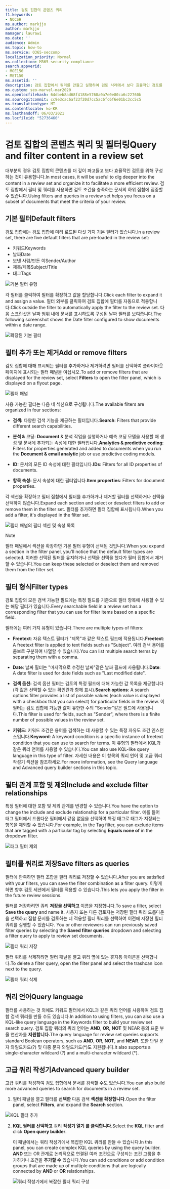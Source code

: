 ```yaml
---
title: 검토 집합의 콘텐츠 쿼리
f1.keywords:
- NOCSH
ms.author: markjjo
author: markjjo
manager: laurawi
ms.date: ''
audience: Admin
ms.topic: how-to
ms.service: O365-seccomp
localization_priority: Normal
ms.collection: M365-security-compliance
search.appverid:
- MOE150
- MET150
ms.assetid: ''
description: 검토 집합에서 쿼리를 만들고 실행하여 검토 사례에서 보다 효율적인 검토를 위해 콘텐츠를 구성하는 Advanced eDiscovery 합니다.
ms.custom: seo-marvel-mar2020
ms.openlocfilehash: 64dbeb8ad68f4188e5768a0a7e0e80ca6c22760b
ms.sourcegitcommit: cc9e3cac6af23f20d7cc5ac6fc6f6e01bc3cc5c5
ms.translationtype: MT
ms.contentlocale: ko-KR
ms.lasthandoff: 06/03/2021
ms.locfileid: "52736460"
---
```

# <a name="query-and-filter-content-in-a-review-set"></a><span data-ttu-id="1741c-103">검토 집합의 콘텐츠 쿼리 및 필터링</span><span class="sxs-lookup"><span data-stu-id="1741c-103">Query and filter content in a review set</span></span>

<span data-ttu-id="1741c-104">대부분의 경우 검토 집합의 콘텐츠를 더 깊이 파고들고 보다 효율적인 검토를 위해 구성하는 것이 유용합니다.</span><span class="sxs-lookup"><span data-stu-id="1741c-104">In most cases, it will be useful to dig deeper into the content in a review set and organize it to facilitate a more efficient review.</span></span> <span data-ttu-id="1741c-105">검토 집합에서 필터 및 쿼리를 사용하면 검토 조건을 충족하는 문서의 하위 집합에 집중할 수 있습니다.</span><span class="sxs-lookup"><span data-stu-id="1741c-105">Using filters and queries in a review set helps you focus on a subset of documents that meet the criteria of your review.</span></span>

## <a name="default-filters"></a><span data-ttu-id="1741c-106">기본 필터</span><span class="sxs-lookup"><span data-stu-id="1741c-106">Default filters</span></span>

<span data-ttu-id="1741c-107">검토 집합에는 검토 집합에 미리 로드된 다섯 가지 기본 필터가 있습니다.</span><span class="sxs-lookup"><span data-stu-id="1741c-107">In a review set, there are five default filters that are pre-loaded in the review set:</span></span>

- <span data-ttu-id="1741c-108">키워드</span><span class="sxs-lookup"><span data-stu-id="1741c-108">Keywords</span></span>
- <span data-ttu-id="1741c-109">날짜</span><span class="sxs-lookup"><span data-stu-id="1741c-109">Date</span></span>
- <span data-ttu-id="1741c-110">보낸 사람/만든 이</span><span class="sxs-lookup"><span data-stu-id="1741c-110">Sender/Author</span></span>
- <span data-ttu-id="1741c-111">제목/제목</span><span class="sxs-lookup"><span data-stu-id="1741c-111">Subject/Title</span></span>
- <span data-ttu-id="1741c-112">태그</span><span class="sxs-lookup"><span data-stu-id="1741c-112">Tags</span></span>

![기본 필터 유형](../media/DefaultFilterTypes.png)

<span data-ttu-id="1741c-114">각 필터를 클릭하여 필터를 확장하고 값을 할당합니다.</span><span class="sxs-lookup"><span data-stu-id="1741c-114">Click each filter to expand it and assign a value.</span></span> <span data-ttu-id="1741c-115">필터 외부를 클릭하여 검토 집합에 필터를 자동으로 적용합니다.</span><span class="sxs-lookup"><span data-stu-id="1741c-115">Click outside the filter to automatically apply the filter to the review set.</span></span> <span data-ttu-id="1741c-116">다음 스크린샷은 날짜 범위 내에 문서를 표시하도록 구성된 날짜 필터를 보여줍니다.</span><span class="sxs-lookup"><span data-stu-id="1741c-116">The following screenshot shows the Date filter configured to show documents within a date range.</span></span>

![확장된 기본 필터](../media/ExpandedFilter.png)

## <a name="add-or-remove-filters"></a><span data-ttu-id="1741c-118">필터 추가 또는 제거</span><span class="sxs-lookup"><span data-stu-id="1741c-118">Add or remove filters</span></span>

<span data-ttu-id="1741c-119">검토 집합에 대해 표시되는 필터를 추가하거나  제거하려면 필터를 선택하여 플라이아웃 페이지에 표시되는 필터 패널을 여십시오.</span><span class="sxs-lookup"><span data-stu-id="1741c-119">To add or remove filters that are displayed for the review set, select **Filters** to open the filter panel, which is displayed on a flyout page.</span></span> 

![필터 패널](../media/FilterPanel.png)

<span data-ttu-id="1741c-121">사용 가능한 필터는 다음 네 섹션으로 구성됩니다.</span><span class="sxs-lookup"><span data-stu-id="1741c-121">The available filters are organized in four sections:</span></span>

- <span data-ttu-id="1741c-122">**검색:** 다양한 검색 기능을 제공하는 필터입니다.</span><span class="sxs-lookup"><span data-stu-id="1741c-122">**Search**: Filters that provide different search capabilities.</span></span>

- <span data-ttu-id="1741c-123">**분석 &** 코딩: **Document** & 분석 작업을 실행하거나 예측 코딩 모델을 사용할 때 생성 및 문서에 추가되는 속성에 대한 필터입니다.</span><span class="sxs-lookup"><span data-stu-id="1741c-123">**Analytics & predictive coding**: Filters for properties generated and added to documents when you run the **Document & email analytic** job or use predictive coding models.</span></span>

- <span data-ttu-id="1741c-124">**ID:** 문서의 모든 ID 속성에 대한 필터입니다.</span><span class="sxs-lookup"><span data-stu-id="1741c-124">**IDs**: Filters for all ID properties of documents.</span></span>

- <span data-ttu-id="1741c-125">**항목 속성:** 문서 속성에 대한 필터입니다.</span><span class="sxs-lookup"><span data-stu-id="1741c-125">**Item properties**: Filters for document properties.</span></span> 

<span data-ttu-id="1741c-126">각 섹션을 확장하고 필터 집합에서 필터를 추가하거나 제거할 필터를 선택하거나 선택을 선택하지 않습니다.</span><span class="sxs-lookup"><span data-stu-id="1741c-126">Expand each section and select or deselect filters to add or remove them in the filter set.</span></span> <span data-ttu-id="1741c-127">필터를 추가하면 필터 집합에 표시됩니다.</span><span class="sxs-lookup"><span data-stu-id="1741c-127">When you add a filter, it's displayed in the filter set.</span></span> 

![필터 패널의 필터 섹션 및 속성 목록](../media/FilterPanel2.png)

> [!NOTE]
> <span data-ttu-id="1741c-129">필터 패널에서 섹션을 확장하면 기본 필터 유형이 선택된 것입니다.</span><span class="sxs-lookup"><span data-stu-id="1741c-129">When you expand a section in the filter panel, you'll notice that the default filter types are selected.</span></span> <span data-ttu-id="1741c-130">이러한 선택된 필터를 유지하거나 선택을 선택을 했다가 필터 집합에서 제거할 수 있습니다.</span><span class="sxs-lookup"><span data-stu-id="1741c-130">You can keep these selected or deselect them and removed them from the filter set.</span></span> 

## <a name="filter-types"></a><span data-ttu-id="1741c-131">필터 형식</span><span class="sxs-lookup"><span data-stu-id="1741c-131">Filter types</span></span>

<span data-ttu-id="1741c-132">검토 집합의 모든 검색 가능한 필드에는 특정 필드를 기준으로 필터 항목에 사용할 수 있는 해당 필터가 있습니다.</span><span class="sxs-lookup"><span data-stu-id="1741c-132">Every searchable field in a review set has a corresponding filter that you can use for filter items based on a specific field.</span></span>

<span data-ttu-id="1741c-133">필터에는 여러 가지 유형이 있습니다.</span><span class="sxs-lookup"><span data-stu-id="1741c-133">There are multiple types of filters:</span></span>

- <span data-ttu-id="1741c-134">**Freetext**: 자유 텍스트 필터가 "제목"과 같은 텍스트 필드에 적용됩니다.</span><span class="sxs-lookup"><span data-stu-id="1741c-134">**Freetext**: A freetext filter is applied to text fields such as "Subject".</span></span> <span data-ttu-id="1741c-135">여러 검색 용어를 콤보로 구분하여 나열할 수 있습니다.</span><span class="sxs-lookup"><span data-stu-id="1741c-135">You can list multiple search terms by separating them with a comma.</span></span>

- <span data-ttu-id="1741c-136">**Date**: 날짜 필터는 "마지막으로 수정한 날짜"같은 날짜 필드에 사용됩니다.</span><span class="sxs-lookup"><span data-stu-id="1741c-136">**Date**: A date filter is used for date fields such as "Last modified date".</span></span>

- <span data-ttu-id="1741c-137">**검색 옵션:** 검색 옵션 필터는 검토의 특정 필드에 대해 가능한 값 목록을 제공합니다(각 값은 선택할 수 있는 확인란과 함께 표시).</span><span class="sxs-lookup"><span data-stu-id="1741c-137">**Search options**: A search options filter provides a list of possible values (each value is displayed with a checkbox that you can select) for particular fields in the review.</span></span> <span data-ttu-id="1741c-138">이 필터는 검토 집합에 가능한 값이 유한한 수의 "Sender"같은 필드에 사용됩니다.</span><span class="sxs-lookup"><span data-stu-id="1741c-138">This filter is used for fields, such as "Sender", where there is a finite number of possible values in the review set.</span></span>

- <span data-ttu-id="1741c-139">**키워드:** 키워드 조건은 용어를 검색하는 데 사용할 수 있는 특정 자유도 조건 인스턴스입니다.</span><span class="sxs-lookup"><span data-stu-id="1741c-139">**Keyword**: A keyword condition is a specific instance of freetext condition that you can use to search for terms.</span></span> <span data-ttu-id="1741c-140">이 유형의 필터에서 KQL과 같은 쿼리 언어를 사용할 수 있습니다.</span><span class="sxs-lookup"><span data-stu-id="1741c-140">You can also use KQL-like query language in this type of filter.</span></span> <span data-ttu-id="1741c-141">자세한 내용은 이 항목의 쿼리 언어 및 고급 쿼리 작성기 섹션을 참조하세요.</span><span class="sxs-lookup"><span data-stu-id="1741c-141">For more information, see the Query language and Advanced query builder sections in this topic.</span></span>

## <a name="include-and-exclude-filter-relationships"></a><span data-ttu-id="1741c-142">필터 관계 포함 및 제외</span><span class="sxs-lookup"><span data-stu-id="1741c-142">Include and exclude filter relationships</span></span>

<span data-ttu-id="1741c-143">특정 필터에 대한 포함 및 제외 관계를 변경할 수 있습니다.</span><span class="sxs-lookup"><span data-stu-id="1741c-143">You have the option to change the include and exclude relationship for a particular filter.</span></span> <span data-ttu-id="1741c-144">예를 들어 태그 필터에서 드롭다운 필터에서 같음 없음을 선택하여 특정  태그로 태그가 지정되는 항목을 제외할 수 있습니다.</span><span class="sxs-lookup"><span data-stu-id="1741c-144">For example, in the Tag filter, you can exclude items that are tagged with a particular tag by selecting **Equals none of** in the dropdown filter.</span></span> 

![태그 필터 제외](../media/TagFilterExclude.png)

## <a name="save-filters-as-queries"></a><span data-ttu-id="1741c-146">필터를 쿼리로 저장</span><span class="sxs-lookup"><span data-stu-id="1741c-146">Save filters as queries</span></span>

<span data-ttu-id="1741c-147">필터에 만족하면 필터 조합을 필터 쿼리로 저장할 수 있습니다.</span><span class="sxs-lookup"><span data-stu-id="1741c-147">After you are satisfied with your filters, you can save the filter combination as a filter query.</span></span> <span data-ttu-id="1741c-148">이렇게 하면 향후 검토 세션에서 필터를 적용할 수 있습니다.</span><span class="sxs-lookup"><span data-stu-id="1741c-148">This lets you apply the filter in the future review sessions.</span></span>

<span data-ttu-id="1741c-149">필터를 저장하려면 쿼리 **저장을 선택하고** 이름을 지정합니다.</span><span class="sxs-lookup"><span data-stu-id="1741c-149">To save a filter, select **Save the query** and name it.</span></span> <span data-ttu-id="1741c-150">사용자 또는 다른 검토자는 저장된 필터 쿼리 드롭다운을 선택하고 집합 문서를 검토하는 데 적용할 필터 쿼리를 선택하여 이전에 저장한 필터 쿼리를 실행할 수 있습니다. </span><span class="sxs-lookup"><span data-stu-id="1741c-150">You or other reviewers can run previously saved filter queries by selecting the **Saved filter queries** dropdown and selecting a filter query to apply to review set documents.</span></span> 

![필터 쿼리 저장](../media/SaveFilterQuery.png)

<span data-ttu-id="1741c-152">필터 쿼리를 삭제하려면 필터 패널을 열고 쿼리 옆에 있는 휴지통 아이콘을 선택합니다.</span><span class="sxs-lookup"><span data-stu-id="1741c-152">To delete a filter query, open the filter panel and select the trashcan icon next to the query.</span></span>

![필터 쿼리 삭제](../media/DeleteFilterQuery.png)

## <a name="query-language"></a><span data-ttu-id="1741c-154">쿼리 언어</span><span class="sxs-lookup"><span data-stu-id="1741c-154">Query language</span></span>

<span data-ttu-id="1741c-155">필터를 사용하는 것 외에도 키워드 필터에서 KQL과 같은 쿼리 언어를 사용하여 검토 집합 검색 쿼리를 만들 수도 있습니다.</span><span class="sxs-lookup"><span data-stu-id="1741c-155">In addition to using filters, you can also use a KQL-like query language in the Keywords filter to build your review set search query.</span></span> <span data-ttu-id="1741c-156">검토 집합 쿼리의 쿼리 언어는 **AND**, **OR,** **NOT** 및 NEAR 등의 표준 부울 연산자를 **지원합니다.**</span><span class="sxs-lookup"><span data-stu-id="1741c-156">The query language for review set queries supports standard Boolean operators, such as **AND**, **OR**, **NOT**, and **NEAR**.</span></span> <span data-ttu-id="1741c-157">또한 단일 문자 와일드카드(?) 및 다중 문자 와일드카드(\*)도 지원됩니다.</span><span class="sxs-lookup"><span data-stu-id="1741c-157">It also supports a single-character wildcard (?) and a multi-character wildcard (\*).</span></span>

## <a name="advanced-query-builder"></a><span data-ttu-id="1741c-158">고급 쿼리 작성기</span><span class="sxs-lookup"><span data-stu-id="1741c-158">Advanced query builder</span></span>

<span data-ttu-id="1741c-159">고급 쿼리를 작성하여 검토 집합에서 문서를 검색할 수도 있습니다.</span><span class="sxs-lookup"><span data-stu-id="1741c-159">You can also build more advanced queries to search for documents in a review set.</span></span>

1. <span data-ttu-id="1741c-160">필터 패널을 열고 필터를 **선택한** 다음 검색 **섹션을 확장합니다.**</span><span class="sxs-lookup"><span data-stu-id="1741c-160">Open the filter panel, select **Filters**, and expand the **Search** section.</span></span>

  ![KQL 필터 추가](../media/AddKQLFilter.png)

2. <span data-ttu-id="1741c-162">**KQL 필터를 선택하고** 쿼리 **작성기 열기 를 클릭합니다.**</span><span class="sxs-lookup"><span data-stu-id="1741c-162">Select the **KQL** filter and click **Open query builder**.</span></span>

   <span data-ttu-id="1741c-163">이 패널에서는 쿼리 작성기에서 복잡한 KQL 쿼리를 만들 수 있습니다.</span><span class="sxs-lookup"><span data-stu-id="1741c-163">In this panel, you can create complex KQL queries by using the query builder.</span></span> <span data-ttu-id="1741c-164">**AND** 또는 OR 관계로 논리적으로 연결된 여러 조건으로 구성되는 조건 그룹을 추가하거나 조건을 **추가할 수** 있습니다.</span><span class="sxs-lookup"><span data-stu-id="1741c-164">You can add conditions or add condition groups that are made up of multiple conditions that are logically connected by **AND** or **OR** relationships.</span></span>

   ![쿼리 작성기에서 복잡한 필터 쿼리 구성](../media/ComplexQuery.png)
